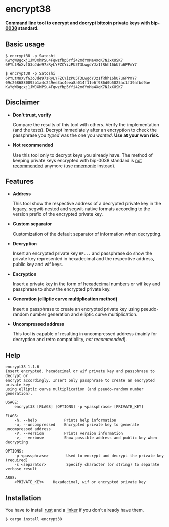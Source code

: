 encrypt38
=========

**Command line tool to encrypt and decrypt bitcoin private keys with
[bip-0038](https://github.com/bitcoin/bips/blob/master/bip-0038.mediawiki) standard.**

## Basic usage

```console
$ encrypt38 -p Satoshi KwYgW8gcxj1JWJXhPSu4Fqwzfhp5Yfi42mdYmMa4XqK7NJxXUSK7
6PYLtMnXvfG3oJde97zRyLYFZCYizPU5T3LwgdYJz1fRhh16bU7u6PPmY7
```

```console
$ encrypt38 -p Satoshi 6PYLtMnXvfG3oJde97zRyLYFZCYizPU5T3LwgdYJz1fRhh16bU7u6PPmY7
09c2686880095b1a4c249ee3ac4eea8a014f11e6f986d0b5025ac1f39afbd9ae
KwYgW8gcxj1JWJXhPSu4Fqwzfhp5Yfi42mdYmMa4XqK7NJxXUSK7
```

## Disclaimer

* **Don't trust, verify**

    Compare the results of this tool with others. Verify the implementation (and the tests).
 Decrypt immediately after an encryption to check the passphrase you *typed* was the one you
 *wanted*.
**Use at your won risk.**

* **Not recommended**

    Use this tool only to decrypt keys you already have. The method of keeping private keys
 encrypted with bip-0038 standard is [not recommended](https://youtu.be/MbwLVok4gWA?t=2462) anymore
 (use [mnemonic](https://crates.io/crates/mnemonic39) instead).

## Features

* **Address**

    This tool show the respective address of a decrypted private key in the legacy, segwit-nested
 and segwit-native formats according to the version prefix of the encrypted private key.

* **Custom separator**

    Customization of the default separator of information when decrypting.

* **Decryption**

    Insert an encrypted private key `6P...` and passphrase do show the private key represented in
 hexadecimal and the respective address, public key and wif keys.

* **Encryption**

    Insert a private key in the form of hexadecimal numbers or wif key and passphrase to show the
 encrypted private key.

* **Generation (elliptic curve multiplication method)**

    Insert a passphrase to create an encrypted private key using pseudo-random number generation and
 elliptic curve multiplication.

* **Uncompressed address**

    This tool is capable of resulting in uncompressed address (mainly for decryption and retro
 compatibility, *not recommended*).

## Help

```shell
encrypt38 1.1.6
Insert encrypted, hexadecimal or wif private key and passphrase to decrypt or
encrypt accordingly. Insert only passphrase to create an encrypted private key
using elliptic curve multiplication (and pseudo-random number generation).

USAGE:
    encrypt38 [FLAGS] [OPTIONS] -p <passphrase> [PRIVATE_KEY]

FLAGS:
    -h, --help            Prints help information
    -u, --uncompressed    Encrypted private key to generate uncompressed address
    -V, --version         Prints version information
    -v, --verbose         Show possible address and public key when decrypting

OPTIONS:
    -p <passphrase>        Used to encrypt and decrypt the private key (required)
    -s <separator>         Specify character (or string) to separate verbose result

ARGS:
    <PRIVATE_KEY>    Hexadecimal, wif or encrypted private key
```

## Installation

You have to install [rust](https://www.rust-lang.org/tools/install) and a
 [linker](https://gcc.gnu.org/wiki/InstallingGCC) if you don't already have them.

```shell
$ cargo install encrypt38
```

